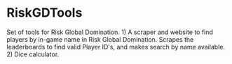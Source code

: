 # RiskGDTools
Set of tools for Risk Global Domination. 1) A scraper and website to find players by in-game name in Risk Global Domination. Scrapes the leaderboards to find valid Player ID's, and makes search by name available. 2) Dice calculator.
